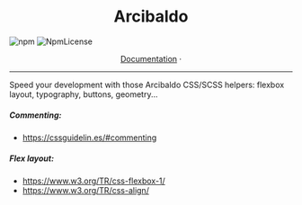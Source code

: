 <div align="center">
  <h1>Arcibaldo</h1>
</div>

![npm](https://img.shields.io/npm/v/arcibaldo.svg)
![NpmLicense](https://img.shields.io/npm/l/arcibaldo.svg)

<div align="center">
   <a href="https://39ro.github.io/arcibaldo/">Documentation</a>
   ·
</div>

<hr>

Speed your development with those Arcibaldo CSS/SCSS helpers: flexbox layout, typography, buttons, geometry...


##### Commenting: 
- https://cssguidelin.es/#commenting

##### Flex layout:
- https://www.w3.org/TR/css-flexbox-1/
- https://www.w3.org/TR/css-align/

